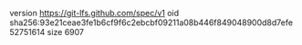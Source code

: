 version https://git-lfs.github.com/spec/v1
oid sha256:93e21ceae3fe1b6cf9f6c2ebcbf09211a08b446f849048900d8d7efe52751614
size 6907
